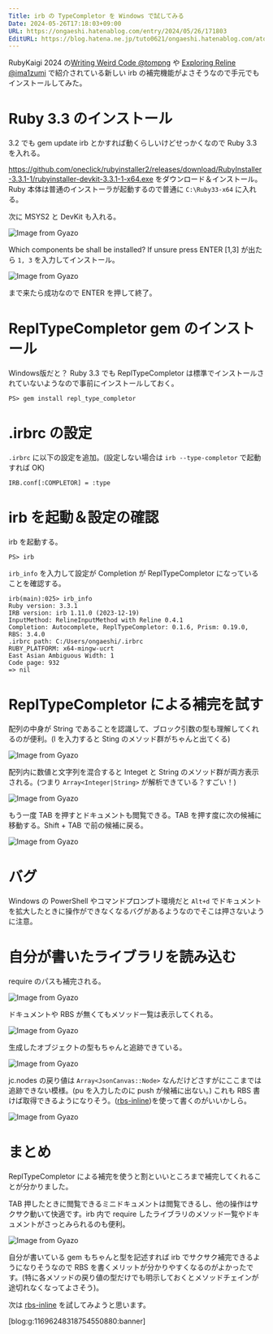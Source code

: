 ```yaml
---
Title: irb の TypeCompletor を Windows で試してみる
Date: 2024-05-26T17:18:03+09:00
URL: https://ongaeshi.hatenablog.com/entry/2024/05/26/171803
EditURL: https://blog.hatena.ne.jp/tuto0621/ongaeshi.hatenablog.com/atom/entry/6801883189109393303
---
```


RubyKaigi 2024  の[Writing Weird Code @tompng](https://drive.google.com/file/d/1Dkx15u_5UAGoFqJHCeAuj2FXS-z_U7EE/view) や [Exploring Reline @ima1zumi](https://speakerdeck.com/ima1zumi/exploring-reline-enhancing-command-line-usability) で紹介されている新しい irb の補完機能がよさそうなので手元でもインストールしてみた。

# Ruby 3.3 のインストール
3.2 でも gem update irb とかすれば動くらしいけどせっかくなので Ruby 3.3 を入れる。

https://github.com/oneclick/rubyinstaller2/releases/download/RubyInstaller-3.3.1-1/rubyinstaller-devkit-3.3.1-1-x64.exe をダウンロード＆インストール。
Ruby 本体は普通のインストーラが起動するので普通に `C:\Ruby33-x64` に入れる。

次に MSYS2 と DevKit も入れる。

![Image from Gyazo](https://i.gyazo.com/84102b1fd3597e8e0ceeea85c3fff1ea.png)

Which components be shall be installed? If unsure press ENTER [1,3] が出たら `1, 3` を入力してインストール。

![Image from Gyazo](https://i.gyazo.com/84191d1df07352c839ef3534e3c3ad00.png)

まで来たら成功なので ENTER を押して終了。

# ReplTypeCompletor gem のインストール

Windows版だと？ Ruby 3.3 でも ReplTypeCompletor は標準でインストールされていないようなので事前にインストールしておく。

```
PS> gem install repl_type_completor
```

# .irbrc の設定

`.irbrc` に以下の設定を追加。(設定しない場合は `irb --type-completor` で起動すれば OK)

```
IRB.conf[:COMPLETOR] = :type
```

# irb を起動＆設定の確認

irb を起動する。

```
PS> irb
```

`irb_info` を入力して設定が Completion が ReplTypeCompletor になっていることを確認する。

```
irb(main):025> irb_info
Ruby version: 3.3.1
IRB version: irb 1.11.0 (2023-12-19)
InputMethod: RelineInputMethod with Reline 0.4.1
Completion: Autocomplete, ReplTypeCompletor: 0.1.6, Prism: 0.19.0, RBS: 3.4.0
.irbrc path: C:/Users/ongaeshi/.irbrc
RUBY_PLATFORM: x64-mingw-ucrt
East Asian Ambiguous Width: 1
Code page: 932
=> nil
```

# ReplTypeCompletor による補完を試す
配列の中身が String であることを認識して、ブロック引数の型も理解してくれるのが便利。(l を入力すると Sting のメソッド群がちゃんと出てくる)

![Image from Gyazo](https://i.gyazo.com/00c381ef22a7fa9c42e05fefd99460fb.png)

配列内に数値と文字列を混合すると Integet と String のメソッド群が両方表示される。(つまり `Array<Integer|String>` が解析できている？すごい！)

![Image from Gyazo](https://i.gyazo.com/029f0f16a4f272574ccfd6564934880c.png)


もう一度 TAB を押すとドキュメントも閲覧できる。TAB を押す度に次の候補に移動する。Shift + TAB で前の候補に戻る。

![Image from Gyazo](https://i.gyazo.com/e46d2859894a88bc958c83c80515f4b9.png)


# バグ
Windows の PowerShell やコマンドプロンプト環境だと `Alt+d` でドキュメントを拡大したときに操作ができなくなるバグがあるようなのでそこは押さないように注意。

# 自分が書いたライブラリを読み込む

require のパスも補完される。

![Image from Gyazo](https://i.gyazo.com/5ece9e798d6cb6c0c5d8d0311fc2baa4.png)

ドキュメントや RBS が無くてもメソッド一覧は表示してくれる。

![Image from Gyazo](https://i.gyazo.com/3fe7a4fd6c5bd68629cedcbbaba1aaa5.png)

生成したオブジェクトの型もちゃんと追跡できている。

![Image from Gyazo](https://i.gyazo.com/7d677ccdfa8c8e752d2c215d182b80fd.png)

jc.nodes の戻り値は `Array<JsonCanvas::Node>` なんだけどさすがにここまでは追跡できない模様。(pu を入力したのに push が候補に出ない。) これも RBS 書けば取得できるようになりそう。([rbs-inline](https://zenn.dev/tokium/articles/higashi-rbs-inline-reading))を使って書くのがいいかしら。

![Image from Gyazo](https://i.gyazo.com/aeaeb79166819e6b543d198a02a6e678.png)


# まとめ
ReplTypeCompletor による補完を使うと割といいところまで補完してくれることが分かりました。

TAB 押したときに閲覧できるミニドキュメントは閲覧できるし、他の操作はサクサク動いて快適です。irb 内で require したライブラリのメソッド一覧やドキュメントがさっとみられるのも便利。

![Image from Gyazo](https://i.gyazo.com/0e14a284fa64d7cb1e1bb61f32116b05.png)

自分が書いている gem もちゃんと型を記述すれば irb でサクサク補完できるようになりそうなので RBS を書くメリットが分かりやすくなるのがよかったです。(特に各メソッドの戻り値の型だけでも明示しておくとメソッドチェインが途切れなくなってよさそう)。

次は [rbs-inline](https://zenn.dev/tokium/articles/higashi-rbs-inline-reading) を試してみようと思います。

[blog:g:11696248318754550880:banner]





